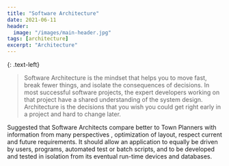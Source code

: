 ```yaml
---
title: "Software Architecture"
date: 2021-06-11
header:
  image: "/images/main-header.jpg"
tags: [architecture]
excerpt: "Architecture"
---
```

{: .text-left}
<blockquote>
Software Architecture is the mindset that helps you to move fast, break fewer things, and isolate the consequences of
decisions. In most successful software projects, the expert developers working on that project have a shared understanding of
the system design. Architecture is the decisions that you wish you could get right early in a project and hard to change
later.
</blockquote>

Suggested that Software Architects compare better to Town Planners with information from many perspectives , optimization of
layout, respect current and future requirements. It should allow an application to equally be driven by users, programs,
automated test or batch scripts, and to be developed and tested in isolation from its eventual run-time devices and
databases.